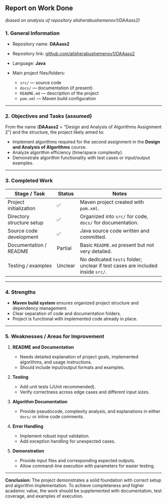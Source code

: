 ## Report on Work Done

*(based on analysis of repository alisherabushemenov1/DAAass2)*

### 1. General Information

* Repository name: **DAAass2**
* Repository link: [github.com/alisherabushemenov1/DAAass2](https://github.com/alisherabushemenov1/DAAass2)
* Language: **Java**
* Main project files/folders:

  * `src/` — source code
  * `docs/` — documentation (if present)
  * `README.md` — description of the project
  * `pom.xml` — Maven build configuration

---

### 2. Objectives and Tasks (assumed)

From the name (**DAAass2** = “Design and Analysis of Algorithms Assignment 2”) and the structure, the project likely aimed to:

* Implement algorithms required for the second assignment in the **Design and Analysis of Algorithms** course.
* Analyze algorithm efficiency (time/space complexity).
* Demonstrate algorithm functionality with test cases or input/output examples.

---

### 3. Completed Work

| Stage / Task              | Status  | Notes                                                                          |
| ------------------------- | ------- | ------------------------------------------------------------------------------ |
| Project initialization    | ✅       | Maven project created with `pom.xml`.                                          |
| Directory structure setup | ✅       | Organized into `src/` for code, `docs/` for documentation.                     |
| Source code development   | ✅       | Java source code written and committed.                                        |
| Documentation / README    | Partial | Basic `README.md` present but not very detailed.                               |
| Testing / examples        | Unclear | No dedicated `tests` folder; unclear if test cases are included inside `src/`. |

---

### 4. Strengths

* **Maven build system** ensures organized project structure and dependency management.
* Clear separation of code and documentation folders.
* Project is functional with implemented code already in place.

---

### 5. Weaknesses / Areas for Improvement

1. **README and Documentation**

   * Needs detailed explanation of project goals, implemented algorithms, and usage instructions.
   * Should include input/output formats and examples.

2. **Testing**

   * Add unit tests (JUnit recommended).
   * Verify correctness across edge cases and different input sizes.

3. **Algorithm Documentation**

   * Provide pseudocode, complexity analysis, and explanations in either `docs/` or inline code comments.

4. **Error Handling**

   * Implement robust input validation.
   * Add exception handling for unexpected cases.

5. **Demonstration**

   * Provide input files and corresponding expected outputs.
   * Allow command-line execution with parameters for easier testing.

---

**Conclusion:**
The project demonstrates a solid foundation with correct setup and algorithm implementation. To achieve completeness and higher academic value, the work should be supplemented with documentation, test coverage, and examples of execution.
